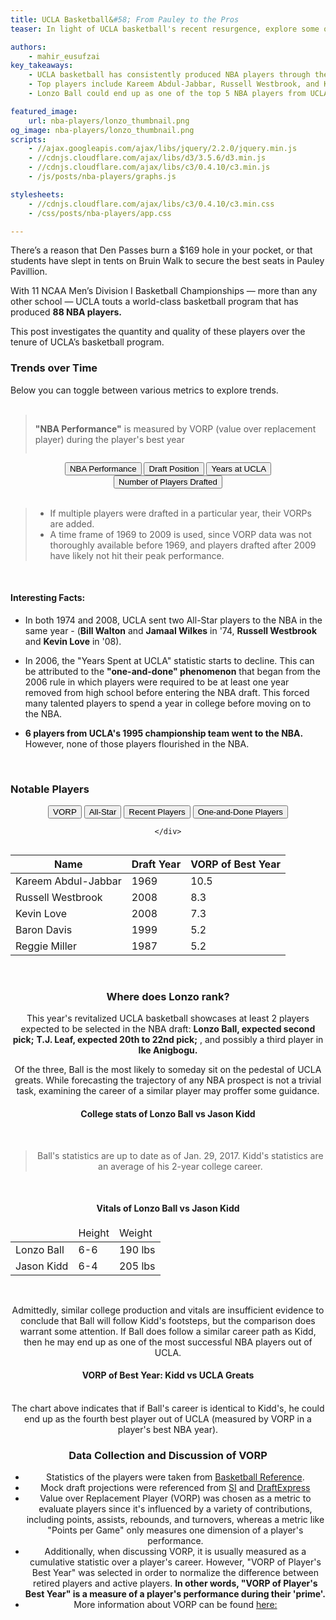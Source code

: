 ```yaml
---
title: UCLA Basketball&#58; From Pauley to the Pros
teaser: In light of UCLA basketball's recent resurgence, explore some of the past and present Bruins in the NBA

authors:
    - mahir_eusufzai
key_takeaways:
    - UCLA basketball has consistently produced NBA players through the years
    - Top players include Kareem Abdul-Jabbar, Russell Westbrook, and Kevin Love.
    - Lonzo Ball could end up as one of the top 5 NBA players from UCLA

featured_image:
    url: nba-players/lonzo_thumbnail.png
og_image: nba-players/lonzo_thumbnail.png
scripts:
    - //ajax.googleapis.com/ajax/libs/jquery/2.2.0/jquery.min.js
    - //cdnjs.cloudflare.com/ajax/libs/d3/3.5.6/d3.min.js
    - //cdnjs.cloudflare.com/ajax/libs/c3/0.4.10/c3.min.js
    - /js/posts/nba-players/graphs.js

stylesheets:
    - //cdnjs.cloudflare.com/ajax/libs/c3/0.4.10/c3.min.css
    - /css/posts/nba-players/app.css

---
```


There’s a reason that Den Passes burn a $169 hole in your pocket, or that students have slept in tents on Bruin Walk to secure the best seats in Pauley Pavillion.  

With 11 NCAA Men’s Division I Basketball Championships —  more than any other school — UCLA touts a world-class basketball program that has produced **88 NBA players.**  

This post investigates the quantity and quality of these players over the tenure of UCLA’s basketball program.


### Trends over Time

Below you can toggle between various metrics to explore trends.
<br><br>

<blockquote>
<p id="vorp-def" class="metric-def" style="display:inline-block"> <b>"NBA Performance"</b> is measured by VORP (value over replacement player) during the player's best year </p>

<p id="pos-def" class="metric-def" style="display:none"> <b>"Draft Position"</b> shows the earliest draft pick for each year. </p>

<p id="yrs-def" class="metric-def" style="display:none"> <b>"Years at UCLA"</b> shows the average number of years playing for UCLA before entering the NBA </p>

<p id="num-drafted-def" class="metric-def" style="display:none"> <b>"Number of Players Drafted"</b> indicates how many Bruins were drafted into the NBA in a given year. </p>
</blockquote>
<div id="wrapper" style="text-align: center">    
    <div id="yourdiv" style="display: inline-block;">
		<input type="button" id="vorp" class ="toggleButton 1 active" value="NBA Performance" />
		<input type="button" id="pick" class ="toggleButton 1" value="Draft Position" />
		<input type="button" id="yrsCollege" class ="toggleButton 1" value="Years at UCLA" />
		<input type="button" id="numPlayers" class ="toggleButton 1" value="Number of Players Drafted" />
    </div>
</div>

<br>

<div id='line-chart'></div>

<div id="VORP_paragraph" class="chart_paragraph">
<blockquote>
<p>
<ul>
<li/> If multiple players were drafted in a particular year, their VORPs are added.
<li/> A time frame of 1969 to 2009 is used, since VORP data was not thoroughly available before 1969, and players drafted after 2009 have likely not hit their peak performance.
 </ul>
</p>
</blockquote>
</div>

<div id="Draft_paragraph" class="chart_paragraph" style="display:none" >
<blockquote>
<p>
<ul>
<li/> An early draft number indicates that a particular player was a top prospect.
<li/> If multiple players were drafted in a particular year, the earliest pick is taken.
<li/> Undrafted players and players selected using a territorial pick were omitted.
 </ul>
</p>
</blockquote>
</div>

<div id="Yrs_paragraph" class="chart_paragraph" style="display:none" >
<blockquote>
<p>
<ul>
<li/> If multiple players were drafted in the same year, the average was taken
 </ul>
</p>
</blockquote>
</div>

<div id="Num_drafted_paragraph" class="chart_paragraph" style="display:none" >
<blockquote>
<p>
<ul>
<li/> Undrafted players were omitted.
</ul>
</p>
</blockquote>
</div>

<br>

#### Interesting Facts:

* In both 1974 and 2008, UCLA sent two All-Star players to the NBA in the same year - (**Bill Walton** and **Jamaal Wilkes** in '74, **Russell Westbrook** and **Kevin Love** in '08).

* In 2006, the "Years Spent at UCLA" statistic starts to decline. This can be attributed to the **"one-and-done" phenomenon** that began from the 2006 rule in which players were required to be at least one year removed from high school before entering the NBA draft.  This forced many talented players to spend a year in college before moving on to the NBA.

* **6 players from UCLA's 1995 championship team went to the NBA.**  However, none of those players flourished in the NBA. 

<br>

### Notable Players


<div id="wrapper" style="text-align: center">    
    <div id="yourdiv" style="display: inline-block;">
		 <input type="button" id="top-VORP" class ="toggleButton 2 active" value="VORP" />
		 <input type="button" id="top-all-star" class ="toggleButton 2" value="All-Star" />
		 <input type="button" id="top-recent" class ="toggleButton 2" value="Recent Players" />
		 <input type="button" id="top-one-and-done" class ="toggleButton 2" value="One-and-Done Players" />

 	</div>
 </div>

<table id="VORP-table" class ="top-player-table">
    <thead>
        <tr>
            <th>Name</th>
            <th>Draft Year</th>
            <th>VORP of Best Year</th>
        </tr>
    </thead>
    <tbody>
        <tr>
            <td>Kareem Abdul-Jabbar</td>
            <td>1969</td>
            <td>10.5</td>
        </tr>
        <tr>
            <td>Russell Westbrook</td>
            <td>2008</td>
            <td>8.3</td>
        </tr>
        <tr>
            <td>Kevin Love</td>
            <td>2008</td>
            <td>7.3</td>
        </tr>
        <tr>
            <td>Baron Davis</td>
            <td>1999</td>
            <td>5.2</td>
        </tr>
         <tr>
            <td>Reggie Miller</td>
            <td>1987</td>
            <td>5.2</td>
        </tr>
    </tbody>
</table>

<table id="all-star-table" class ="top-player-table" style="display:none">
    <thead>
        <tr>
            <th>Name</th>
            <th>Draft Year</th>
            <th>All Star Appearances </th>
        </tr>
    </thead>
    <tbody>
        <tr>
            <td>Kareem Abdul-Jabbar</td>
            <td>1969</td>
            <td>19</td>
        </tr>
        <tr>
            <td>Russell Westbrook</td>
            <td>2008</td>
            <td>6</td>
        </tr>
        <tr>
            <td>Marques Johnson</td>
            <td>1977</td>
            <td>5</td>
        </tr>
        <tr>
            <td>Gail Goodrich</td>
            <td>1965</td>
            <td>5</td>
        </tr>
         <tr>
            <td>Reggie Miller</td>
            <td>1987</td>
            <td>5</td>
        </tr>
    </tbody>
</table>

<table id="recent-table" class="top-player-table" style="display:none">
    <thead>
        <tr>
            <th>Name</th>
            <th>Draft Year</th>
            <th>Team</th>
        </tr>
    </thead>
    <tbody>
        <tr>
            <td>Normal Powell </td>
            <td>2015</td>
            <td>Raptors</td>
        </tr>
        <tr>
            <td>Kevon Looney</td>
            <td>2015</td>
            <td>Warriors</td>
        </tr>
        <tr>
            <td>Zach Lavine </td>
            <td>2014</td>
            <td>Timberwolves</td>
        </tr>
        <tr>
            <td>Kyle Anderson</td>
            <td>2014</td>
            <td>Spurs</td>
        </tr>
         <tr>
            <td>Jordan Adams</td>
            <td>2014</td>
            <td>Grizzlies</td>
        </tr>
    </tbody>
</table>

<table id="one-and-done-table" class="top-player-table" style="display:none">
    <thead>
        <tr>
            <th>Name</th>
            <th>Draft Year</th>
            <th> Pick </th>
        </tr>
    </thead>
    <tbody>
         <tr>
            <td>Trevor Ariza</td>
            <td>2004</td>
            <td>43</td>
        </tr>
        <tr>
            <td>Kevin Love </td>
            <td>2008</td>
            <td>5</td>
        </tr>
        <tr>
            <td>Jrue Holiday</td>
            <td>2009</td>
            <td>17</td>
        </tr>
        <tr>
            <td>Shabazz Muhammad</td>
            <td>2013</td>
            <td>14</td>
        </tr>
        <tr>
            <td>Zach LaVine</td>
            <td>2014</td>
            <td>13</td>
        </tr>
         <tr>
            <td>Kevon Looney</td>
            <td>2014</td>
            <td>30</td>
        </tr>
    </tbody>
</table>


<br>

### Where does Lonzo rank?

This year's revitalized UCLA basketball showcases at least 2 players expected to be selected in the NBA draft: **Lonzo Ball, expected second pick;** **T.J. Leaf, expected 20th to 22nd pick;** , and possibly a third player in **Ike Anigbogu.**

Of the three, Ball is the most likely to someday sit on the pedestal of UCLA greats.  While forecasting the trajectory of any NBA prospect is not a trivial task, examining the career of a similar player may proffer some guidance.


#### College stats of Lonzo Ball vs Jason Kidd
<div id='bar-chart'></div>
<br>

> Ball's statistics are up to date as of Jan. 29, 2017.  Kidd's statistics are an average of his 2-year college career.

<br> 

#### Vitals of Lonzo Ball vs Jason Kidd

<table class="vitals-table">
	<thead>
		<tr> 
			<td> </td>
			<td> Height </td>
			<td> Weight </td>
		</tr>
	</thead>
	<tr> 
		<td> Lonzo Ball </td>
		<td> 6-6 </td>
		<td> 190 lbs </td>
	</tr>
	<tr>
		<td> Jason Kidd </td>
		<td> 6-4 </td>
		<td> 205 lbs </td>
	</tr>
</table>

<br>


Admittedly, similar college production and vitals are insufficient evidence to conclude that Ball will follow Kidd's footsteps, but the comparison does warrant some attention. If Ball does follow a similar career path as Kidd, then he may end up as one of the most successful NBA players out of UCLA.

#### VORP of Best Year: Kidd vs UCLA Greats
<div id='vorp-kidd-comparison-chart'></div>

<br> 
The chart above indicates that if Ball's career is identical to Kidd's, he could end up as the fourth best player out of UCLA (measured by VORP in a player's best NBA year).
<br>

### Data Collection and Discussion of VORP

* Statistics of the players were taken from [Basketball Reference](http://wwww.basketball-reference.com).
* Mock draft projections were referenced from [SI](http://www.si.com/nba/2017/01/27/nba-mock-draft-prospects-rankings-lonzo-ball-markelle-fultz) and [DraftExpress](http://www.draftexpress.com/nba-mock-draft/2017/)
* Value over Replacement Player (VORP) was chosen as a metric to evaluate players since it's influenced by a variety of contributions, including points, assists, rebounds, and turnovers, whereas a metric like "Points per Game" only measures one dimension of a player's performance.  
* Additionally, when discussing VORP, it is usually measured as a cumulative statistic over a player's career.  However, "VORP of Player's Best Year" was selected in order to normalize the difference between retired players and active players.  **In other words, "VORP of Player's Best Year" is a measure of a player's performance during their 'prime'.**
* More information about VORP can be found [here:](http://www.basketball-reference.com/about/bpm.html)
